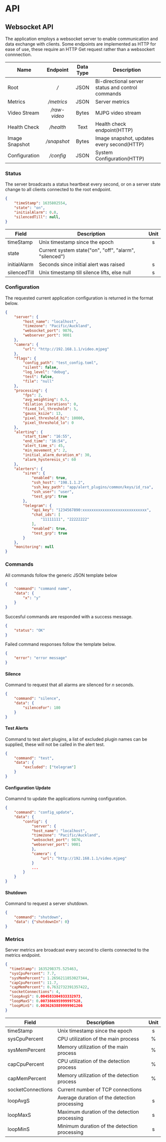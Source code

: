 # API

## Websocket API
The application employs a websocket server to enable communication and data exchange with clients. Some endpoints are implemented as HTTP for ease of use, these require an HTTP Get request rather than a websockert connnection.

| Name           | Endpoint      | Data Type | Description                                          |
| -------------- |:-------------:|:---------:| ---------------------------------------------------- |
| Root           | */*           | JSON      | Bi-directional server status and control commands    |
| Metrics        | */metrics*    | JSON      | Server metrics                                       |
| Video Stream   | */raw-video*  | Bytes     | MJPG video stream                                    |
| Health Check   | */health*     | Text      | Health check endpoint(HTTP)                          |
| Image Snapshot | */snapshot*   | Bytes     | Image snapshot, updates every second(HTTP)           |
| Configuration  | */config*     | JSON      | System Configuration(HTTP)                           |

### Status

The server broadcasts a status heartbeat every second, or on a server state change to all clients connected to the root endpoint.
``` json
{
    "timeStamp": 1635802554,
    "state": "on",
    "initialAlarm": 0.0,
    "silencedTill": null,
}

```
| Field              | Description                                             | Unit  |
| ------------------ | ------------------------------------------------------- |:-----:|
| timeStamp          | Unix timestamp since the epoch                          | s     |
| state              | Current system state("on", "off", "alarm", "silenced")  |       |
| initialAlarm       | Seconds since initial alert was raised                  | s     |
| silencedTill       | Unix timestamp till silence lifts, else null            | s     |


### Configuration
The requested current application configuration is returned in the format below.

``` json
{
    "server": {
        "host_name": "localhost",
        "timezone": "Pacific/Auckland",
        "websocket_port": 9876,
        "webserver_port": 9001
    },
    "camera": {
        "url": "http://192.168.1.1/video.mjpeg"
    },
    "flags": {
        "config_path": "test_config.toml",
        "silent": false,
        "log_level": "debug",
        "test": false,
        "file": "null"
    },
    "processing": {
        "fps": 2,
        "avg_weighting": 0.5,
        "dilation_iterations": 0,
        "fixed_lvl_threshold": 5,
        "gauss_ksize": 13,
        "pixel_threshold_hi": 10000,
        "pixel_threshold_lo": 0
    },
    "alerting": {
        "start_time": "16:55",
        "end_time": "16:54",
        "alert_time_s": 45,
        "min_movement_s": 2,
        "initial_alarm_duration_m": 30,
        "alarm_hysteresis_s": 60
    },
    "alerters": {
        "siren": {
            "enabled": true,
            "ssh_host": "198.1.1.2",
            "ssh_key_path": "app/alert_plugins/common/keys/id_rsa",
            "ssh_user": "user",
            "test_grp": true
        },
        "telegram": {
            "api_key": "1234567890:xxxxxxxxxxxxxxxxxxxxxxxxxxxxx",
            "chat_ids": [
                "11111111", "22222222"
            ],
            "enabled": true,
            "test_grp": true
        }
    },
    "monitoring": null
}
```



### Commands

All commands follow the generic JSON template below

``` json
{
    "command": "command name",
    "data": {
        "x": "y"
    }
}
```

Succesful commands are responded with a success message.

``` json
{
    "status": "OK"
}
```

Failed command responses follow the template below.

``` json
{
    "error": "error message"
}
```

#### Silence

Command to request that all alarms are silenced for *n* seconds.

``` json
{
    "command": "silence",
    "data": {
        "silenceFor": 180
    }
}
```

#### Test Alerts

Command to test alert plugins, a list of excluded plugin names can be supplied, these will not be called in the alert test.

``` json
{
    "command": "test",
    "data": {
        "excluded": ["telegram"]
    }
}
```

#### Configuration Update

Comamnd to update the applications running configuration.

``` json
{
    "command": "config_update",
    "data": {
        "config": {
            "server": {
            "host_name": "localhost",
            "timezone": "Pacific/Auckland",
            "websocket_port": 9876,
            "webserver_port": 9001
            },
            "camera": {
                "url": "http://192.168.1.1/video.mjpeg"
            }
            ...
        }
    }
}
```

#### Shutdown

Command to request a server shutdown.

``` json
{
    "command": "shutdown",
    "data": {"shutdownIn": 0}
}
```

### Metrics
Server metrics are broadcast every second to clients connected to the metrics endpoint.

``` json
{
  "timeStamp": 1635298375.525463,
  "sysCpuPercent": 7.7,
  "sysMemPercent": 1.2656211853027344,
  "capCpuPercent": 11.7,
  "capMemPercent": 0.7632732391357422,
  "socketConnections": 4,
  "loopAvgS": 0.004583304933332973,
  "loopMaxS": 0.007386695999997528,
  "loopMinS": 0.0036263889999901266
}
```

| Field              | Description                                             | Unit  |
| ------------------ | ------------------------------------------------------- |:-----:|
| timeStamp          | Unix timestamp since the epoch                          | s     |
| sysCpuPercent      | CPU utilization of the main process                     | %     |
| sysMemPercent      | Memory utilization of the main process                  | %     |
| capCpuPercent      | CPU utilization of the detection process                | %     |
| capMemPercent      | Memory utilization of the detection process             | %     |
| socketConnections  | Current number of TCP connections                       |       |
| loopAvgS           | Average duration of the detection processing            | s     |
| loopMaxS           | Maximum duration of the detection processing            | s     |
| loopMinS           | Minimum duration of the detection processing            | s     |

